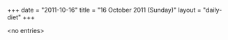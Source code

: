 +++
date = "2011-10-16"
title = "16 October 2011 (Sunday)"
layout = "daily-diet"
+++


\<no entries\>
